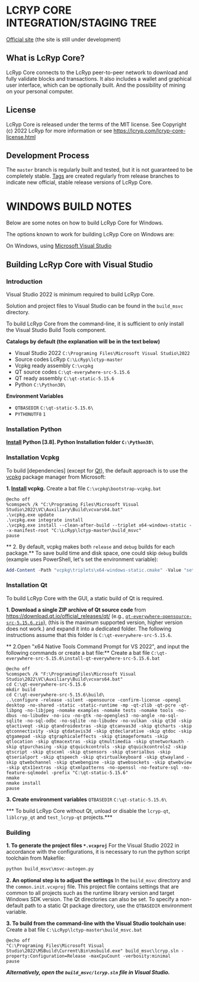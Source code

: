 LCRYP CORE INTEGRATION/STAGING TREE
===================================

[Official site](https://www.lcryp.com) (the site is still under development)

What is LcRyp Core?
-------------------

LcRyp Core connects to the LcRyp peer-to-peer network to download and fully
validate blocks and transactions. It also includes a wallet and graphical user
interface, which can be optionally built. And the possibility of mining on 
your personal computer.

License
-------

LcRyp Core is released under the terms of the MIT license. See Copyright (c) 2022 LcRyp for more
information or see https://lcryp.com/lcryp-core-license.html

Development Process
-------------------

The `master` branch is regularly built and tested, but it is not guaranteed to be
completely stable. [Tags](https://github.com/lcryp/lcryp/tags) are created
regularly from release branches to indicate new official, stable release versions of LcRyp Core.

WINDOWS BUILD NOTES
====================

Below are some notes on how to build LcRyp Core for Windows.

The options known to work for building LcRyp Core on Windows are:

On Windows, using [Microsoft Visual Studio](https://www.visualstudio.com)

Building LcRyp Core with Visual Studio
--------------------------------------

### Introduction

Visual Studio 2022 is minimum required to build LcRyp Core.

Solution and project files to Visual Studio can be found in the `build_msvc` directory.

To build LcRyp Core from the command-line, it is sufficient to only install the Visual Studio Build Tools component.

**Catalogs by default (the explanation will be in the text below)**

* Visual Studio 2022 `C:\Programing Files\Microsoft Visual Studio\2022`
* Source codes LcRyp `C:\LcRyp\lctyp-master`
* Vcpkg ready assembly `C:\vcpkg`
* QT source codes `C:\qt-everywhere-src-5.15.6`
* QT ready assembly `C:\qt-static-5.15.6`
* Python `C:\Python38\`

**Environment Variables**

* `QTBASEDIR` `C:\qt-static-5.15.6\`
* `PYTHONUTF8` `1`

###  Installation Python

**[Install](https://www.python.org) Python [3.8]. Python Installation folder `C:\Python38\`**

### Installation Vcpkg

To build [dependencies] (except for [Qt](#qt)), the default approach is to use the [vcpkg](https://docs.microsoft.com/en-us/cpp/vcpkg) package manager from Microsoft:

**1. [Install](https://www.vcpkg.io/en/getting-started.html) vcpkg.**
Create a bat file `C:\vcpkg\bootstrap-vcpkg.bat`

``` 
@echo off
%comspec% /k "C:\Programing Files\Microsoft Visual Studio\2022\VC\Auxiliary\Build\vcvars64.bat"
.\vcpkg.exe update
.\vcpkg.exe integrate install
.\vcpkg.exe install --clean-after-build --triplet x64-windows-static --x-manifest-root "C:\LcRyp\lctyp-master\build_msvc" 
pause
```

** 2. By default, vcpkg makes both `release` and `debug` builds for each package.**
To save build time and disk space, one could skip `debug` builds (example uses PowerShell, let's set the environment variable): 
```powershell
Add-Content -Path "vcpkg\triplets\x64-windows-static.cmake" -Value "set(VCPKG_BUILD_TYPE release)"
```

### Installation Qt

To build LcRyp Core with the GUI, a static build of Qt is required.

**1. Download a single ZIP archive of Qt source code** 
from https://download.qt.io/official_releases/qt/ 
(e.g., [`qt-everywhere-opensource-src-5.15.6.zip`](https://download.qt.io/official_releases/qt/5.15/5.15.6/single/qt-everywhere-opensource-src-5.15.6.zip)), 
(this is the maximum supported version, higher version does not work.) and expand it into a dedicated folder. 
The following instructions assume that this folder is `C:\qt-everywhere-src-5.15.6`.

** 2.Open "x64 Native Tools Command Prompt for VS 2022", and input the following commands or create a bat file:** 
Create a bat file `C:\qt-everywhere-src-5.15.6\install-qt-everywhere-src-5.15.6.bat`

```
@echo off
%comspec% /k "F:\ProgramingFiles\Microsoft Visual Studio\2022\VC\Auxiliary\Build\vcvars64.bat"
cd C:\qt-everywhere-src-5.15.6
mkdir build
cd C:\qt-everywhere-src-5.15.6\build\
..\configure -release -silent -opensource -confirm-license -opengl desktop -no-shared -static -static-runtime -mp -qt-zlib -qt-pcre -qt-libpng -no-libjpeg -nomake examples -nomake tests -nomake tools -no-dbus -no-libudev -no-icu -no-gtk -no-opengles3 -no-angle -no-sql-sqlite -no-sql-odbc -no-sqlite -no-libudev -no-vulkan -skip qt3d -skip qtactiveqt -skip qtandroidextras -skip qtcanvas3d -skip qtcharts -skip qtconnectivity -skip qtdatavis3d -skip qtdeclarative -skip qtdoc -skip qtgamepad -skip qtgraphicaleffects -skip qtimageformats -skip qtlocation -skip qtmacextras -skip qtmultimedia -skip qtnetworkauth -skip qtpurchasing -skip qtquickcontrols -skip qtquickcontrols2 -skip qtscript -skip qtscxml -skip qtsensors -skip qtserialbus -skip qtserialport -skip qtspeech -skip qtvirtualkeyboard -skip qtwayland -skip qtwebchannel -skip qtwebengine -skip qtwebsockets -skip qtwebview -skip qtx11extras -skip qtxmlpatterns -no-openssl -no-feature-sql -no-feature-sqlmodel -prefix "C:\qt-static-5.15.6"
nmake
nmake install
pause
```

**3. Create environment variables** 
`QTBASEDIR` `C:\qt-static-5.15.6\` 

*** To build LcRyp Core without Qt, unload or disable the `lcryp-qt`, `liblcryp_qt` and `test_lcryp-qt` projects.***

### Building

**1. To generate the project files `*.vcxproj`**
For the Visual Studio 2022 in accordance with the configurations, it is necessary to run the python script toolchain from Makefile:

```cmd
python build_msvc\msvc-autogen.py
```

**2. An optional step is to adjust the settings** 
In the `build_msvc` directory and the `common.init.vcxproj` file. 
This project file contains settings that are common to all projects such as the runtime library version and target Windows SDK version. 
The Qt directories can also be set. To specify a non-default path to a static Qt package directory, use the `QTBASEDIR` environment variable.

**3. To build from the command-line with the Visual Studio toolchain use:**
Create a bat file `C:\LcRyp\lctyp-master\build_msvc.bat`

```
@echo off
"C:\Programing Files\Microsoft Visual Studio\2022\MSBuild\Current\Bin\msbuild.exe" build_msvc\lcryp.sln -property:Configuration=Release -maxCpuCount -verbosity:minimal
pause
```

***Alternatively, open the `build_msvc/lcryp.sln` file in Visual Studio.***
